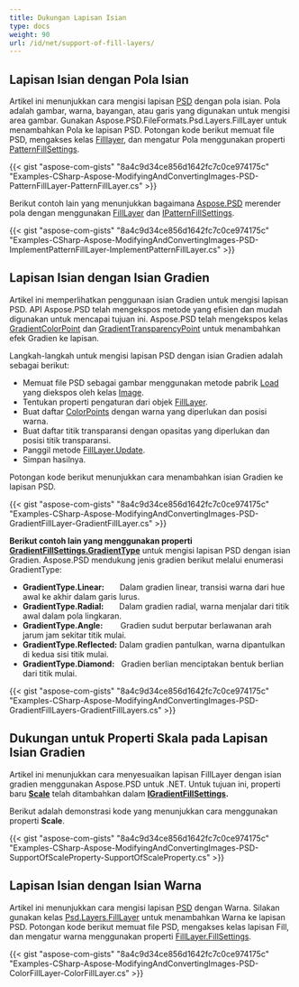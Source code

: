```yaml
---
title: Dukungan Lapisan Isian
type: docs
weight: 90
url: /id/net/support-of-fill-layers/
---
```



## **Lapisan Isian dengan Pola Isian**
Artikel ini menunjukkan cara mengisi lapisan [PSD](https://wiki.fileformat.com/image/psd/) dengan pola isian. Pola adalah gambar, warna, bayangan, atau garis yang digunakan untuk mengisi area gambar. Gunakan Aspose.PSD.FileFormats.Psd.Layers.FillLayer untuk menambahkan Pola ke lapisan PSD. Potongan kode berikut memuat file PSD, mengakses kelas [Filllayer](https://reference.aspose.com/net/psd/aspose.psd.fileformats.psd.layers.filllayers/filllayer), dan mengatur Pola menggunakan properti [PatternFillSettings](https://reference.aspose.com/net/psd/aspose.psd.fileformats.psd.layers.fillsettings/patternfillsettings).

{{< gist "aspose-com-gists" "8a4c9d34ce856d1642fc7c0ce974175c" "Examples-CSharp-Aspose-ModifyingAndConvertingImages-PSD-PatternFillLayer-PatternFillLayer.cs" >}}

Berikut contoh lain yang menunjukkan bagaimana [Aspose.PSD](https://products.aspose.com/psd/net) merender pola dengan menggunakan [FillLayer](https://reference.aspose.com/net/psd/aspose.psd.fileformats.psd.layers.filllayers/filllayer) dan [IPatternFillSettings](https://reference.aspose.com/net/psd/aspose.psd.fileformats.psd.layers.fillsettings/ipatternfillsettings).

{{< gist "aspose-com-gists" "8a4c9d34ce856d1642fc7c0ce974175c" "Examples-CSharp-Aspose-ModifyingAndConvertingImages-PSD-ImplementPatternFillLayer-ImplementPatternFillLayer.cs" >}}

## **Lapisan Isian dengan Isian Gradien**
Artikel ini memperlihatkan penggunaan isian Gradien untuk mengisi lapisan PSD. API Aspose.PSD telah mengekspos metode yang efisien dan mudah digunakan untuk mencapai tujuan ini. Aspose.PSD telah mengekspos kelas [GradientColorPoint](https://reference.aspose.com/net/psd/aspose.psd.fileformats.psd.layers.fillsettings/gradientcolorpoint) dan [GradientTransparencyPoint](https://reference.aspose.com/net/psd/aspose.psd.fileformats.psd.layers.fillsettings/gradienttransparencypoint) untuk menambahkan efek Gradien ke lapisan.

Langkah-langkah untuk mengisi lapisan PSD dengan isian Gradien adalah sebagai berikut:

- Memuat file PSD sebagai gambar menggunakan metode pabrik [Load](https://reference.aspose.com/net/psd/aspose.psd/image/methods/load/index) yang diekspos oleh kelas [Image](https://reference.aspose.com/net/psd/aspose.psd/image).
- Tentukan properti pengaturan dari objek [FillLayer](https://reference.aspose.com/net/psd/aspose.psd.fileformats.psd.layers.filllayers/filllayer).
- Buat daftar [ColorPoints](https://reference.aspose.com/net/psd/aspose.psd.fileformats.psd.layers.fillsettings/gradientfillsettings/properties/colorpoints) dengan warna yang diperlukan dan posisi warna.
- Buat daftar titik transparansi dengan opasitas yang diperlukan dan posisi titik transparansi.
- Panggil metode [FillLayer.Update](https://reference.aspose.com/net/psd/aspose.psd.fileformats.psd.layers.filllayers/filllayer/methods/update).
- Simpan hasilnya.

Potongan kode berikut menunjukkan cara menambahkan isian Gradien ke lapisan PSD.

{{< gist "aspose-com-gists" "8a4c9d34ce856d1642fc7c0ce974175c" "Examples-CSharp-Aspose-ModifyingAndConvertingImages-PSD-GradientFillLayer-GradientFillLayer.cs" >}}

**Berikut contoh lain yang menggunakan properti [**GradientFillSettings.GradientType**](https://reference.aspose.com/net/psd/aspose.psd.fileformats.psd.layers.fillsettings/gradientfillsettings/properties/gradienttype)** untuk mengisi lapisan PSD dengan isian Gradien. Aspose.PSD mendukung jenis gradien berikut melalui enumerasi GradientType:

- **GradientType.Linear:**       Dalam gradien linear, transisi warna dari hue awal ke akhir dalam garis lurus.
- **GradientType.Radial:**       Dalam gradien radial, warna menjalar dari titik awal dalam pola lingkaran.
- **GradientType.Angle:**        Gradien sudut berputar berlawanan arah jarum jam sekitar titik mulai.
- **GradientType.Reflected:** Dalam gradien pantulkan, warna dipantulkan di kedua sisi titik mulai.
- **GradientType.Diamond:**   Gradien berlian menciptakan bentuk berlian dari titik mulai.

{{< gist "aspose-com-gists" "8a4c9d34ce856d1642fc7c0ce974175c" "Examples-CSharp-Aspose-ModifyingAndConvertingImages-PSD-GradientFillLayers-GradientFillLayers.cs" >}}

## **Dukungan untuk Properti Skala pada Lapisan Isian Gradien**
Artikel ini menunjukkan cara menyesuaikan lapisan FillLayer dengan isian gradien menggunakan Aspose.PSD untuk .NET. Untuk tujuan ini, properti baru [**Scale**](https://reference.aspose.com/net/psd/aspose.psd.fileformats.psd.layers.fillsettings/igradientfillsettings/properties/scale) telah ditambahkan dalam [**IGradientFillSettings**](https://reference.aspose.com/net/psd/aspose.psd.fileformats.psd.layers.fillsettings/igradientfillsettings)**.** 

Berikut adalah demonstrasi kode yang menunjukkan cara menggunakan properti **Scale**.

{{< gist "aspose-com-gists" "8a4c9d34ce856d1642fc7c0ce974175c" "Examples-CSharp-Aspose-ModifyingAndConvertingImages-PSD-SupportOfScaleProperty-SupportOfScaleProperty.cs" >}}

## **Lapisan Isian dengan Isian Warna**
Artikel ini menunjukkan cara mengisi lapisan [PSD](https://wiki.fileformat.com/image/psd/) dengan Warna. Silakan gunakan kelas [Psd.Layers.FillLayer](https://reference.aspose.com/net/psd/aspose.psd.fileformats.psd.layers.filllayers/filllayer) untuk menambahkan Warna ke lapisan PSD. Potongan kode berikut memuat file PSD, mengakses kelas lapisan Fill, dan mengatur warna menggunakan properti [FillLayer.FillSettings](https://reference.aspose.com/net/psd/aspose.psd.fileformats.psd.layers.filllayers/filllayer/properties/fillsettings).

{{< gist "aspose-com-gists" "8a4c9d34ce856d1642fc7c0ce974175c" "Examples-CSharp-Aspose-ModifyingAndConvertingImages-PSD-ColorFillLayer-ColorFillLayer.cs" >}}


